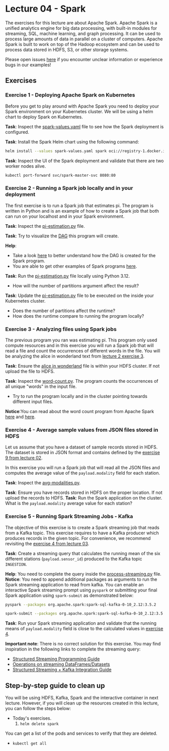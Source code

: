 # Lecture 04 - Spark

The exercises for this lecture are about Apache Spark. Apache Spark is a unified analytics engine for big data processing, with built-in modules for streaming, SQL, machine learning, and graph processing. It can be used to process large amounts of data in parallel on a cluster of computers.
Apache Spark is built to work on top of the Hadoop ecosystem and can be used to process data stored in HDFS, S3, or other storage systems.

Please open issues [here](https://github.com/jakobhviid/BigDataCourseExercises/issues) if you encounter unclear information or experience bugs in our examples!

## Exercises

### Exercise 1 - Deploying Apache Spark on Kubernetes

Before you get to play around with Apache Spark you need to deploy your Spark environment on your Kubernetes cluster. We will be using a helm chart to deploy Spark on Kubernetes.

**Task**: Inspect the [spark-values.yaml](./spark-values.yaml) file to see how the Spark deployment is configured.

**Task**: Install the Spark Helm chart using the following command:

```bash
helm install --values spark-values.yaml spark oci://registry-1.docker.io/bitnamicharts/spark --version 9.2.9
```

**Task**: Inspect the UI of the Spark deployment and validate that there are two worker nodes alive.

```bash
kubectl port-forward svc/spark-master-svc 8080:80
```

### Exercise 2 - Running a Spark job locally and in your deployment

The first exercise is to run a Spark job that estimates pi. The program is written in Python and is an example of how to create a Spark job that both can run on your localhost and in your Spark environment.

**Task**: Inspect the [pi-estimation.py](./pi-estimation.py) file.

**Task**: Try to visualize the [DAG](https://en.wikipedia.org/wiki/Directed_acyclic_graph) this program will create.

**Help**:

- Take a look [here](https://stackoverflow.com/a/30685279/9698208) to better understand how the DAG is created for the Spark program.
- You are able to get other examples of Spark programs [here](https://spark.apache.org/examples.html).

**Task**: Run the [pi-estimation.py](./pi-estimation.py) file locally using Python 3.12.

- How will the number of partitions argument affect the result?

**Task**: Update the [pi-estimation.py](./pi-estimation.py) file to be executed on the inside your Kubernetes cluster.

- Does the number of partitions affect the runtime?
- How does the runtime compare to running the program locally?

### Exercise 3 - Analyzing files using Spark jobs

The previous program you ran was estimating pi. This program only used compute resources and in this exercise you will run a Spark job that will read a file and count the occurrences of different words in the file. You will be analyzing the alice in wonderland text from [lecture 2 exercise 3](../02/README.md#exercise-3---uploading-alice-in-wonderland-to-hdfs).

**Task**: Ensure the [alice in wonderland](https://www.gutenberg.org/files/11/11-0.txt) file is within your HDFS cluster. If not upload the file to HDFS.

**Task**: Inspect the [word-count.py](./word-count.py). The program counts the occurrences of all unique "words" in the input file.

- Try to run the program locally and in the cluster pointing towards different input files.

**Notice**:You can read about the word count program from Apache Spark [here](https://spark.apache.org/examples.html) and [here](https://github.com/apache/spark/blob/c1b12bd56429b98177e5405900a08dedc497e12d/examples/src/main/python/wordcount.py).

### Exercise 4 - Average sample values from JSON files stored in HDFS

Let us assume that you have a dataset of sample records stored in HDFS. The dataset is stored in JSON format and contains defined by the [exercise 9 from lecture 02](../02/README.md#exercise-10---create-six-fictive-data-sources).

In this exercise you will run a Spark job that will read all the JSON files and computes the average value of the `payload.modality` field for each station.

**Task**: Inspect the [avg-modalities.py](./avg-modalities.py).

**Task**: Ensure you have records stored in HDFS on the proper location. If not upload the records to HDFS.
**Task**: Run the Spark application on the cluster. What is the `payload.modality` average value for each station?

### Exercise 5 - Running Spark Streaming Jobs - Kafka

The objective of this exercise is to create a Spark streaming job that reads from a Kafka topic. This exercise requires to have a Kafka producer which produces records in the given topic. For convenience, we recommend revisiting the [exercise 4 from lecture 03](./../03/README.md#exercise-4---produce-messages-to-kafka-using-python).

**Task**: Create a streaming query that calculates the running mean of the six different stations (`payload.sensor_id`) produced to the Kafka topic `INGESTION`.

**Help**: You need to complete the query inside the [process-streaming.py](process-streaming.py) file.
**Notice**: You need to append additional packages as arguments to run the Spark streaming application to read from kafka. You can enable an interactive Spark streaming prompt using `pyspark` or submitting your final Spark application using `spark-submit` as demonstrated below:

```bash
pyspark --packages org.apache.spark:spark-sql-kafka-0-10_2.12:3.5.2
```

```bash
spark-submit --packages org.apache.spark:spark-sql-kafka-0-10_2.12:3.5.2 process-streaming.py
```

**Task**: Run your Spark streaming application and validate that the running means of `payload.modality` field is close to the calculated values in [exercise 4](README.md#exercise-4---average-sample-values-from-json-files-stored-in-hdfs).

**Important note**: There is no correct solution for this exercise. You may find inspiration in the following links to complete the streaming query:

- [Structured Streaming Programming Guide](https://spark.apache.org/docs/latest/structured-streaming-programming-guide.html#structured-streaming-programming-guide)
- [Operations on streaming DataFrames/Datasets](https://spark.apache.org/docs/latest/structured-streaming-programming-guide.html#operations-on-streaming-dataframesdatasets)
- [Structured Streaming + Kafka Integration Guide](https://spark.apache.org/docs/latest/structured-streaming-kafka-integration.html#structured-streaming-kafka-integration-guide-kafka-broker-versio)

## Step-by-step guide to clean up

You will be using HDFS, Kafka, Spark and the interactive container in next lecture. However, if you will clean up the resources created in this lecture, you can follow the steps below:

- Today's exercises.
  1. `helm delete spark`
  
You can get a list of the pods and services to verify that they are deleted.

- `kubectl get all`
